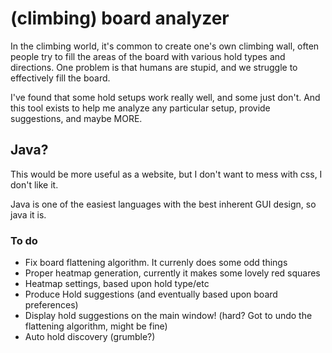 # (climbing) board analyzer

In the climbing world, it's common to create one's own climbing wall, often people try to fill the areas of the board with various hold types and directions. One problem is that humans are stupid, and we struggle to effectively fill the board.

I've found that some hold setups work really well, and some just don't. And this tool exists to help me analyze any particular setup, provide suggestions, and maybe MORE.

## Java?
This would be more useful as a website, but I don't want to mess with css, I don't like it.

Java is one of the easiest languages with the best inherent GUI design, so java it is.

### To do
- Fix board flattening algorithm. It currenly does some odd things
- Proper heatmap generation, currently it makes some lovely red squares
- Heatmap settings, based upon hold type/etc
- Produce Hold suggestions (and eventually based upon board preferences)
- Display hold suggestions on the main window! (hard? Got to undo the flattening algorithm, might be fine)
- Auto hold discovery (grumble?)